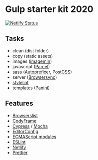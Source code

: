 # Gulp starter kit 2020

[![Netlify Status](https://api.netlify.com/api/v1/badges/9f6f1057-2ce5-44f6-9b4a-47430a9bb5c8/deploy-status)](https://app.netlify.com/sites/gulp-firestarter-2020/deploys)

## Tasks

-   clean (dist folder)
-   copy (static assets)
-   images ([imagemin](https://www.npmjs.com/package/imagemin))
-   javascript ([Parcel](https://parceljs.org/))
-   sass ([Autoprefixer](https://www.npmjs.com/package/autoprefixer), [PostCSS](https://www.npmjs.com/package/postcss))
-   server ([Browsersync](https://www.npmjs.com/package/browser-sync))
-   [stylelint](https://www.npmjs.com/package/stylelint)
-   templates ([Panini](https://www.npmjs.com/package/panini))

## Features

-   [Browserslist](https://github.com/browserslist/browserslist)
-   [CodyFrame](https://codyhouse.co/ds/components)
-   [Cypress](https://www.cypress.io) / [Mocha](https://mochajs.org)
-   [EditorConfig](https://editorconfig.org)
-   [ECMAScript modules](https://github.com/standard-things/esm)
-   [ESLint](https://eslint.org)
-   [Netlify](https://www.netlify.com)
-   [Prettier](https://www.npmjs.com/package/prettier)
